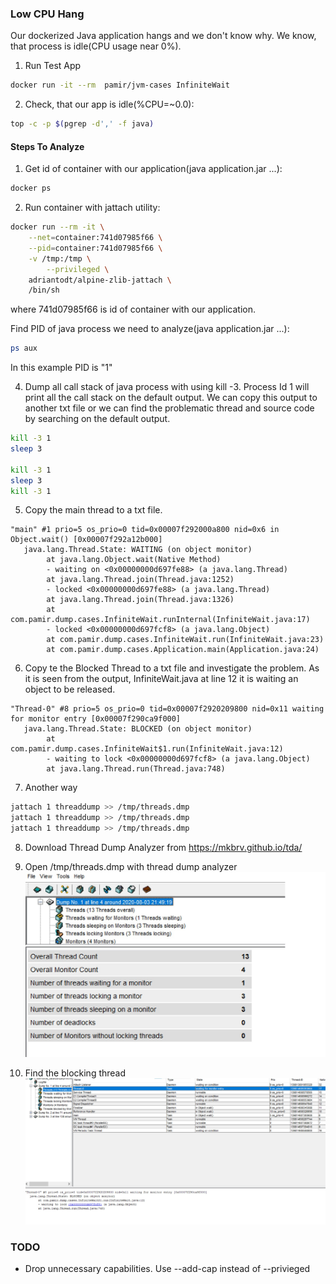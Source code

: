 ### Low CPU Hang
Our dockerized Java application hangs and we don't know why. We know, that process is idle(CPU usage near 0%).

1. Run Test App
```bash
docker run -it --rm  pamir/jvm-cases InfiniteWait
```

2. Check, that our app is idle(%CPU=~0.0):
```bash
top -c -p $(pgrep -d',' -f java)
```

#### Steps To Analyze

1. Get id of container with our application(java application.jar ...):

```bash
docker ps
```

2. Run container with jattach utility:
```bash
docker run --rm -it \
	--net=container:741d07985f66 \
	--pid=container:741d07985f66 \
	-v /tmp:/tmp \
        --privileged \
	adriantodt/alpine-zlib-jattach \
	/bin/sh
```

where 741d07985f66 is id of container with our application.

Find PID of java process we need to analyze(java application.jar ...):
```bash
ps aux
```

In this example PID is "1"

4. Dump all call stack of java process  with using kill -3. Process Id 1 will print all the call stack on the default output. We can copy this output to another txt file or we can find the problematic thread and source code by searching on the default output.
```bash
kill -3 1
sleep 3

kill -3 1
sleep 3
kill -3 1
```

5.  Copy the main thread to a txt file.
```
"main" #1 prio=5 os_prio=0 tid=0x00007f292000a800 nid=0x6 in Object.wait() [0x00007f292a12b000]
   java.lang.Thread.State: WAITING (on object monitor)
        at java.lang.Object.wait(Native Method)
        - waiting on <0x00000000d697fe88> (a java.lang.Thread)
        at java.lang.Thread.join(Thread.java:1252)
        - locked <0x00000000d697fe88> (a java.lang.Thread)
        at java.lang.Thread.join(Thread.java:1326)
        at com.pamir.dump.cases.InfiniteWait.runInternal(InfiniteWait.java:17)
        - locked <0x00000000d697fcf8> (a java.lang.Object)
        at com.pamir.dump.cases.InfiniteWait.run(InfiniteWait.java:23)
        at com.pamir.dump.cases.Application.main(Application.java:24)
```

6. Copy te the Blocked Thread to a txt file and investigate the problem. As it is seen from the output, InfiniteWait.java at line 12 it is waiting an object to be released. 

```
"Thread-0" #8 prio=5 os_prio=0 tid=0x00007f2920209800 nid=0x11 waiting for monitor entry [0x00007f290ca9f000]
   java.lang.Thread.State: BLOCKED (on object monitor)
        at com.pamir.dump.cases.InfiniteWait$1.run(InfiniteWait.java:12)
        - waiting to lock <0x00000000d697fcf8> (a java.lang.Object)
        at java.lang.Thread.run(Thread.java:748)
```

7. Another way
```bash
jattach 1 threaddump >> /tmp/threads.dmp
jattach 1 threaddump >> /tmp/threads.dmp
jattach 1 threaddump >> /tmp/threads.dmp
```
8. Download Thread Dump Analyzer from https://mkbrv.github.io/tda/
9. Open /tmp/threads.dmp with thread dump analyzer
![](img/tda-1.jpg)

10. Find the blocking thread
![](img/tda-2.jpg)

### TODO
- Drop unnecessary capabilities. Use --add-cap instead of --privieged
